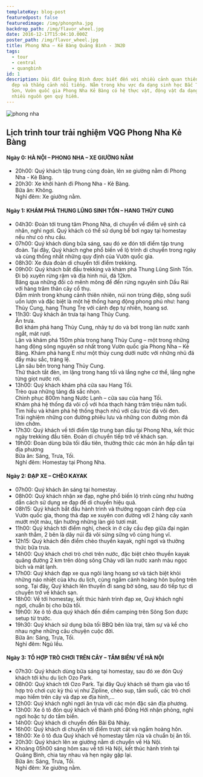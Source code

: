 ```yaml
---
templateKey: blog-post
featuredpost: false
featuredimage: /img/phongnha.jpg
backdrop_path: /img/flavor_wheel.jpg
date: 2016-12-17T15:04:10.000Z
poster_path: /img/flavor_wheel.jpg
title: Phong Nha – Kẻ Bàng Quảng Bình - 3N2Đ
tags:
  - tour
  - central
  - quangbinh
id: 1
description: Dải đất Quảng Bình được biết đến với nhiều cảnh quan thiên nhiên
  đẹp và thắng cảnh nổi tiếng. Nằm trong khu vực đa dạng sinh học Bắc Trường
  Sơn, Vườn quốc gia Phong Nha Kẻ Bàng có hệ thực vật, động vật đa dạng với
  nhiều nguồn gen quý hiếm.
---
```

![phong nha](/img/phongnha2.jpg)


## Lịch trình tour trải nghiệm VQG Phong Nha Kẻ Bàng

#### Ngày 0: HÀ NỘI – PHONG NHA – XE GIƯỜNG NẰM
- 20h00: Quý khách tập trung cùng đoàn, lên xe giường nằm đi Phong Nha - Kẻ Bàng.
- 20h30: Xe khởi hành đi Phong Nha - Kẻ Bàng.
<br>Bữa ăn: Không.
<br>Nghỉ đêm: Xe giường nằm.


#### Ngày 1: KHÁM PHÁ THUNG LŨNG SINH TỒN – HANG THỦY CUNG
- 04h30: Đoàn tới trung tâm Phong Nha, di chuyển về điểm vệ sinh cá nhân, nghỉ ngơi.
Quý khách có thể sử dụng bể bơi ngay tại homestay nếu như có nhu cầu.
- 07h00: Quý khách dùng bữa sáng, sau đó xe đón tới điểm tập trung đoàn. Tại đây, Quý khách nghe phổ biến về lộ trình di chuyển trong ngày và cùng thống nhất những quy định của Vườn quốc gia.
- 08h30: Xe đưa đoàn di chuyển tới điểm trekking.
- 09h00: Quý khách bắt đầu trekking và khám phá Thung Lũng Sinh Tồn.
<br>Đi bộ xuyên rừng rậm và địa hình núi, đá 12km.
<br>Băng qua những đồi cỏ mênh mông để đến rừng nguyên sinh Dầu Rái với hàng trăm thân cây cổ thụ.
<br>Đắm mình trong khung cảnh thiên nhiên, núi non trùng điệp, sông suối uốn lượn và đặc biệt là một hệ thống hang động phong phú như: hang Thủy Cung, hang Thung Trẹ với cảnh đẹp tự nhiên, hoang sơ.
- 11h30: Quý khách ăn trưa tại hang Thủy Cung.
<br>Ăn trưa.
<br>Bơi khám phá hang Thủy Cung, nhảy tự do và bơi trong làn nước xanh ngắt, mát rượi.
<br>Lặn và khám phá 150m phía trong hang Thủy Cung – một trong những hang động sông nguyên sơ nhất trong Vườn quốc gia Phong Nha – Kẻ Bàng. Khám phá hang E như một thủy cung dưới nước với những nhũ đá đầy màu sắc, tráng lệ.
<br>Lặn sâu bên trong hang Thủy Cung.
<br>Thử thách tắt đèn, im lặng trong hang tối và lắng nghe cơ thể, lắng nghe từng giọt nước rơi.
- 13h00: Quý khách khám phá cửa sau Hang Tối.
<br>Trèo qua những tảng đá sắc nhọn.
<br>Chinh phục 800m hang Nước Lạnh – cửa sau của hang Tối.
<br>Khám phá hệ thống đá vôi cổ với hóa thạch hàng trăm triệu năm tuổi.
<br>Tìm hiểu và khám phá hệ thống thạch nhũ với cấu trúc đá vôi đen.
<br>Trải nghiệm những con đường phiêu lưu và những con đường mòn đá lởm chởm.
- 17h30: Quý khách về tới điểm tập trung ban đầu tại Phong Nha, kết thúc ngày trekking đầu tiên. Đoàn di chuyển tiếp trở về khách sạn.
- 19h00: Đoàn dùng bữa tối đầu tiên, thưởng thức các món ăn hấp dẫn tại địa phương
<br>Bữa ăn: Sáng, Trưa, Tối.
<br>Nghỉ đêm: Homestay tại Phong Nha.


#### Ngày 2: ĐẠP XE – CHÈO KAYAK
- 07h00: Quý khách ăn sáng tại homestay.
- 08h00: Quý khách nhận xe đạp, nghe phổ biến lộ trình cũng như hướng dẫn cách sử dụng xe đạp để di chuyển hiệu quả.
- 08h15: Quý khách bắt đầu hành trình và thưởng ngoạn cảnh đẹp của Vườn quốc gia, thong thả đạp xe xuyên con đường với 2 hàng cây xanh mướt một màu, tận hưởng những làn gió tươi mát.
- 11h00: Quý khách tới điểm nghỉ, check in ở cây cầu đẹp giữa đại ngàn xanh thẳm, 2 bên là dãy núi đá vôi sừng sững vô cùng hùng vĩ.
- 12h15: Quý khách đến điểm chèo thuyền kayak, nghỉ ngơi và thưởng thức bữa trưa.
- 14h00: Quý khách chơi trò chơi trên nước, đặc biệt chèo thuyền kayak quãng đường 2 km trên dòng sông Chày với làn nước xanh màu ngọc bích và mát lạnh.
- 17h00: Quý khách đạp xe qua ngôi làng hoang sơ và tách biệt khỏi những náo nhiệt của khu du lịch, cùng ngắm cảnh hoàng hôn buông trên song. Tại đây, Quý khách lên thuyền đi sang bờ sông, sau đó tiếp tục di chuyển trở về khách sạn.
- 18h00: Về tới homestay, kết thúc hành trình đạp xe, Quý khách nghỉ ngơi, chuẩn bị cho bữa tối.
- 19h00: Xe ô tô đưa quý khách đến điểm camping trên Sông Son được setup từ trước.
- 19h30: Quý khách sử dụng bữa tối BBQ bên lửa trại, tâm sự và kể cho nhau nghe những câu chuyện cuộc đời.
<br>Bữa ăn: Sáng, Trưa, Tối.
<br>Nghỉ đêm: Ngủ lều.

#### Ngày 3: TỔ HỢP TRÒ CHƠI TRÊN CÂY – TẮM BIỂN/ VỀ HÀ NỘI
- 07h30: Quý khách dùng bữa sáng tại homestay, sau đó xe đón Quý khách tới khu du lịch Ozo Park.
- 08h00: Quý khách tới Ozo Park. Tại đây Quý khách sẽ tham gia vào tổ hợp trò chơi cực kỳ thú vị như Zipline, chèo sup, tắm suối, các trò chơi mạo hiểm trên cây và đạp xe địa hình,…
- 12h00: Quý khách nghỉ ngơi ăn trưa với các món đặc sản địa phương.
- 13h00: Xe ô tô đón quý khách về thành phố Đồng Hới nhận phòng, nghỉ ngơi hoặc tự do tắm biển.
- 14h00: Quý khách di chuyển đến Bãi Đá Nhảy.
- 16h00: Quý khách di chuyển tới điểm trượt cát và ngắm hoàng hôn.
- 18h00: Xe ô tô đưa Quý khách về homestay tắm rửa và chuẩn bị ăn tối.
- 20h30: Quý khách lên xe giường nằm di chuyển về Hà Nội.
- Khoảng 05h00 sáng hôm sau về tới Hà Nội, kết thúc hành trình tại Quảng Bình, chia tay nhau và hẹn ngày gặp lại.
<br>Bữa ăn: Sáng, Trưa, Tối.
<br>Nghỉ đêm: Xe giường nằm.